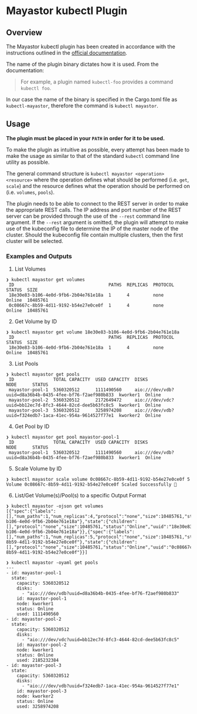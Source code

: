 # Mayastor kubectl Plugin

## Overview
The Mayastor kubectl plugin has been created in accordance with the instructions outlined in the [official documentation](https://kubernetes.io/docs/tasks/extend-kubectl/kubectl-plugins/).


The name of the plugin binary dictates how it is used. From the documentation:
> For example, a plugin named `kubectl-foo` provides a command `kubectl foo`.

In our case the name of the binary is specified in the Cargo.toml file as `kubectl-mayastor`, therefore the command is `kubectl mayastor`.

## Usage
**The plugin must be placed in your `PATH` in order for it to be used.**

To make the plugin as intuitive as possible, every attempt has been made to make the usage as similar to that of the standard `kubectl` command line utility as possible.

The general command structure is `kubectl mayastor <operation> <resource>` where the operation defines what should be performed (i.e. `get`, `scale`) and the resource defines what the operation should be performed on (i.e. `volumes`, `pools`).

The plugin needs to be able to connect to the REST server in order to make the appropriate REST calls. The IP address and port number of the REST server can be provided through the use of the `--rest` command line argument. If the `--rest` argument is omitted, the plugin will attempt to make use of the kubeconfig file to determine the IP of the master node of the cluster. Should the kubeconfig file contain multiple clusters, then the first cluster will be selected.


### Examples and Outputs

1. List Volumes
```
❯ kubectl mayastor get volumes
 ID                                    PATHS  REPLICAS  PROTOCOL  STATUS  SIZE 
 18e30e83-b106-4e0d-9fb6-2b04e761e18a  1      4         none      Online  10485761 
 0c08667c-8b59-4d11-9192-b54e27e0ce0f  1      4         none      Online  10485761 

``` 
2. Get Volume by ID
```
❯ kubectl mayastor get volume 18e30e83-b106-4e0d-9fb6-2b04e761e18a
 ID                                    PATHS  REPLICAS  PROTOCOL  STATUS  SIZE 
 18e30e83-b106-4e0d-9fb6-2b04e761e18a  1      4         none      Online  10485761 

```
3. List Pools
```
❯ kubectl mayastor get pools
 ID               TOTAL CAPACITY  USED CAPACITY  DISKS                                                     NODE      STATUS 
 mayastor-pool-1  5360320512      1111490560     aio:///dev/vdb?uuid=d8a36b4b-0435-4fee-bf76-f2aef980b833  kworker1  Online 
 mayastor-pool-2  5360320512      2172649472     aio:///dev/vdc?uuid=bb12ec7d-8fc3-4644-82cd-dee5b63fc8c5  kworker1  Online 
 mayastor-pool-3  5360320512      3258974208     aio:///dev/vdb?uuid=f324edb7-1aca-41ec-954a-9614527f77e1  kworker2  Online 
```
4. Get Pool by ID
```
❯ kubectl mayastor get pool mayastor-pool-1
 ID               TOTAL CAPACITY  USED CAPACITY  DISKS                                                     NODE      STATUS 
 mayastor-pool-1  5360320512      1111490560     aio:///dev/vdb?uuid=d8a36b4b-0435-4fee-bf76-f2aef980b833  kworker1  Online 
```
5. Scale Volume by ID
```
❯ kubectl mayastor scale volume 0c08667c-8b59-4d11-9192-b54e27e0ce0f 5
Volume 0c08667c-8b59-4d11-9192-b54e27e0ce0f Scaled Successfully 🚀

```
6. List/Get Volume(s)/Pool(s) to a specific Output Format
```
❯ kubectl mayastor -ojson get volumes
[{"spec":{"labels":[],"num_paths":1,"num_replicas":4,"protocol":"none","size":10485761,"status":"Created","uuid":"18e30e83-b106-4e0d-9fb6-2b04e761e18a"},"state":{"children":[],"protocol":"none","size":10485761,"status":"Online","uuid":"18e30e83-b106-4e0d-9fb6-2b04e761e18a"}},{"spec":{"labels":[],"num_paths":1,"num_replicas":5,"protocol":"none","size":10485761,"status":"Created","uuid":"0c08667c-8b59-4d11-9192-b54e27e0ce0f"},"state":{"children":[],"protocol":"none","size":10485761,"status":"Online","uuid":"0c08667c-8b59-4d11-9192-b54e27e0ce0f"}}]

```

```
❯ kubectl mayastor -oyaml get pools
---
- id: mayastor-pool-1
  state:
    capacity: 5360320512
    disks:
      - "aio:///dev/vdb?uuid=d8a36b4b-0435-4fee-bf76-f2aef980b833"
    id: mayastor-pool-1
    node: kworker1
    status: Online
    used: 1111490560
- id: mayastor-pool-2
  state:
    capacity: 5360320512
    disks:
      - "aio:///dev/vdc?uuid=bb12ec7d-8fc3-4644-82cd-dee5b63fc8c5"
    id: mayastor-pool-2
    node: kworker1
    status: Online
    used: 2185232384
- id: mayastor-pool-3
  state:
    capacity: 5360320512
    disks:
      - "aio:///dev/vdb?uuid=f324edb7-1aca-41ec-954a-9614527f77e1"
    id: mayastor-pool-3
    node: kworker2
    status: Online
    used: 3258974208
```